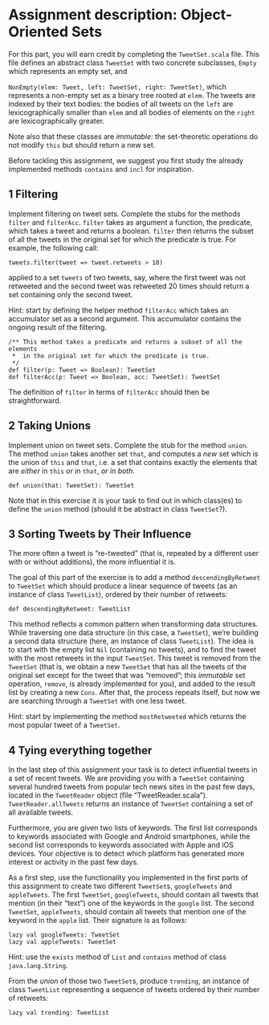 # Assignment description: Object-Oriented Sets

For this part, you will earn credit by completing the `TweetSet.scala` file. This file defines an abstract class `TweetSet` with two concrete subclasses, `Empty` which represents an empty set, and

`NonEmpty(elem: Tweet, left: TweetSet, right: TweetSet)`, which represents a non-empty set as a binary tree rooted at `elem`. The tweets are indexed by their text bodies: the bodies of all tweets on the `left` are lexicographically smaller than `elem` and all bodies of elements on the `right` are lexicographically greater.

Note also that these classes are _immutable_: the set-theoretic operations do not modify `this` but should return a new set.

Before tackling this assignment, we suggest you first study the already implemented methods `contains` and `incl` for inspiration.

## 1 Filtering

Implement filtering on tweet sets. Complete the stubs for the methods `filter` and `filterAcc`. `filter` takes as argument a function, the predicate, which takes a tweet and returns a boolean. `filter` then returns the subset of all the tweets in the original set for which the predicate is true. For example, the following call:

```
tweets.filter(tweet => tweet.retweets > 10)
```

applied to a set `tweets` of two tweets, say, where the first tweet was not retweeted and the second tweet was retweeted 20 times should return a set containing only the second tweet.

Hint: start by defining the helper method `filterAcc` which takes an accumulator set as a second argument. This accumulator contains the ongoing result of the filtering.

```
/** This method takes a predicate and returns a subset of all the elements
 *  in the original set for which the predicate is true.
 */
def filter(p: Tweet => Boolean): TweetSet
def filterAcc(p: Tweet => Boolean, acc: TweetSet): TweetSet
```

The definition of `filter` in terms of `filterAcc` should then be straightforward.

## 2 Taking Unions

Implement union on tweet sets. Complete the stub for the method `union`. The method `union` takes another set `that`, and computes a _new_ set which is the union of `this` and `that`, i.e. a set that contains exactly the elements that are _either_ in `this` _or_ in `that`, _or in both_.

```
def union(that: TweetSet): TweetSet
```

Note that in this exercise it is your task to find out in which class(es) to define the `union` method (should it be abstract in class `TweetSet`?).

## 3 Sorting Tweets by Their Influence

The more often a tweet is “re-tweeted” (that is, repeated by a different user with or without additions), the more influential it is.

The goal of this part of the exercise is to add a method `descendingByRetweet` to `TweetSet` which should produce a linear sequence of tweets (as an instance of class `TweetList`), ordered by their number of retweets:

```
def descendingByRetweet: TweetList
```

This method reflects a common pattern when transforming data structures. While traversing one data structure (in this case, a `TweetSet`), we’re building a second data structure (here, an instance of class `TweetList`). The idea is to start with the empty list `Nil` (containing no tweets), and to find the tweet with the most retweets in the input `TweetSet`. This tweet is removed from the `TweetSet` (that is, we obtain a new `TweetSet` that has all the tweets of the original set except for the tweet that was “removed”; this _immutable_ set operation, `remove`, is already implemented for you), and added to the result list by creating a new `Cons`. After that, the process repeats itself, but now we are searching through a `TweetSet` with one less tweet.

Hint: start by implementing the method `mostRetweeted` which returns the most popular tweet of a `TweetSet`.

## 4 Tying everything together

In the last step of this assignment your task is to detect influential tweets in a set of recent tweets. We are providing you with a `TweetSet` containing several hundred tweets from popular tech news sites in the past few days, located in the `TweetReader` object (file “TweetReader.scala”). `TweetReader.allTweets` returns an instance of `TweetSet` containing a set of all available tweets.

Furthermore, you are given two lists of keywords. The first list corresponds to keywords associated with Google and Android smartphones, while the second list corresponds to keywords associated with Apple and iOS devices. Your objective is to detect which platform has generated more interest or activity in the past few days.

As a first step, use the functionality you implemented in the first parts of this assignment to create two different `TweetSet`s, `googleTweets` and `appleTweets`. The first `TweetSet`, `googleTweets`, should contain all tweets that mention (in their “text”) one of the keywords in the `google` list. The second `TweetSet`, `appleTweets`, should contain all tweets that mention one of the keyword in the `apple` list. Their signature is as follows:

```
lazy val googleTweets: TweetSet
lazy val appleTweets: TweetSet
```

Hint: use the `exists` method of `List` and `contains` method of class `java.lang.String`.

From the _union_ of those two `TweetSet`s, produce `trending`, an instance of class `TweetList` representing a sequence of tweets ordered by their number of retweets:

```
lazy val trending: TweetList
```